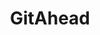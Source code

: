---
layout: default
title: GitAhead
tags:
- linux
- macos
- windows
preview: /images/client/gitahead.png
description: "The Easiest Way to Use Git. Unleash the power of Git with our incredibly intuitive and surprisingly capable GUI."
site: https://scitools.com/gitahead
platforms:
- title: Linux
  site: https://scitools.com/gitahead
- title: Mac
  site: https://scitools.com/gitahead
- title: Windows
  site: https://scitools.com/gitahead
price: "$29.00 (Free 15 day trial)"
---
